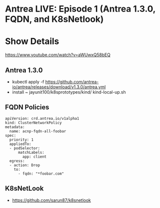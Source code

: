 # Antrea LIVE: Episode 1 (Antrea 1.3.0, FQDN, and K8sNetlook)

# Show Details

https://www.youtube.com/watch?v=aWUwxQ58bEQ

## Antrea 1.3.0

- kubectl apply -f https://github.com/antrea-io/antrea/releases/download/v1.3.0/antrea.yml
- install ~ jayunit100/k8sprototypes/kind/ kind-local-up.sh

## FQDN Policies


```
apiVersion: crd.antrea.io/v1alpha1
kind: ClusterNetworkPolicy
metadata:
  name: acnp-fqdn-all-foobar
spec:
  priority: 1
  appliedTo:
  - podSelector:
      matchLabels:
        app: client
  egress:
  - action: Drop
    to:
      - fqdn: "*foobar.com"
```

## K8sNetLook

- https://github.com/sarun87/k8snetlook
